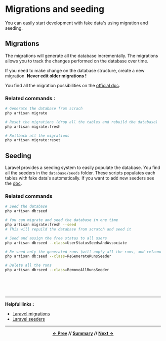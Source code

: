 # Migrations and seeding

You can easily start development with fake data's using migration and seeding.

## Migrations

The migrations will generate all the database incrementally. The migrations allows you to track the changes performed on the database over time.

If you need to make change on the database structure, create a new migration. **Never edit older migrations !**

You find all the migration possibilities on the [official doc](https://laravel.com/docs/5.5/migrations).

### Related commands :
```sh
# Generate the database from scrach
php artisan migrate

# Reset the migrations (drop all the tables and rebuild the database)
php artisan migrate:fresh

# Rollback all the migrations
php artisan migrate:reset
```

## Seeding

Laravel provides a seeding system to easily populate the database. You find all the seeders in the `database/seeds` folder.
These scripts populates each tables with fake data's automatically.
If you want to add new seeders see the [doc](https://laravel.com/docs/5.5/seeding).

### Related commands
```sh
# Seed the database
php artisan db:seed

# You can migrate and seed the database in one time
php artisan migrate:fresh --seed
# This will repuild the database from scratch and seed it

# Seed and assign the free status to all users
php artisan db:seed --class=UserStatusSeedsAndAssociate

# Re seed only the generated runs (will empty all the runs, and relaunch the generation...)
php artisan db:seed --class=ReGenerateRunsSeeder

# Delete all the runs
php artisan db:seed --class=RemoveAllRunsSeeder
```

<br>
<br>
<br>
<hr>

**Helpful links :**

* [Laravel migrations](https://laravel.com/docs/5.5/migrations)
* [Laravel seeders](https://laravel.com/docs/5.5/seeding)

<hr>
<div align="center">

**[<- Prev](../README.md) // [Summary](../README.md) // [Next ->](./2_assets.md)**

</div>